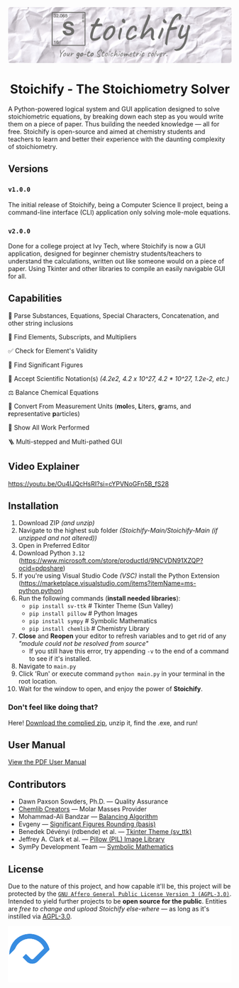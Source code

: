 <p align="center"><img src="images/stoichify_paper_logo.png?raw=true" alt="Stoichify - Your go-to Stoichiometric solver."></p>

<h1 align="center">Stoichify - The Stoichiometry Solver</h1>

A Python-powered logical system and GUI application designed to solve stoichiometric equations, by breaking down each step as you would write them on a piece of paper. Thus building the needed knowledge — all for free. Stoichify is open-source and aimed at chemistry students and teachers to learn and better their experience with the daunting complexity of stoichiometry.

## Versions

### `v1.0.0`
The initial release of Stoichify, being a Computer Science II project, being a command-line interface (CLI) application only solving mole-mole equations. 

### `v2.0.0`
Done for a college project at Ivy Tech, where Stoichify is now a GUI application, designed for beginner chemistry students/teachers to understand the calculations, written out like someone would on a piece of paper. Using Tkinter and other libraries to compile an easily navigable GUI for all.

## Capabilities

📖 Parse Substances, Equations, Special Characters, Concatenation, and other string inclusions

🔎 Find Elements, Subscripts, and Multipliers

✅ Check for Element's Validity

📐 Find Significant Figures

🤝 Accept Scientific Notation(s) _(4.2e2, 4.2 x 10^27, 4.2 * 10^27, 1.2e-2, etc.)_

⚖️ Balance Chemical Equations

🔄️ Convert From Measurement Units (**mol**es, **L**iters, **g**rams, and **r**epresentative **p**articles)

📝 Show All Work Performed

🪜 Multi-stepped and Multi-pathed GUI

## Video Explainer
https://youtu.be/Ou4IJQcHsRI?si=cYPVNoGFn5B_fS28


## Installation
1. Download ZIP *(and unzip)*
2. Navigate to the highest sub folder *(Stoichify-Main/Stoichify-Main (if unzipped and not altered))*
3. Open in Preferred Editor
4. Download Python `3.12` (https://www.microsoft.com/store/productId/9NCVDN91XZQP?ocid=pdpshare)
5. If you're using Visual Studio Code *(VSC)* install the Python Extension (https://marketplace.visualstudio.com/items?itemName=ms-python.python)
6. Run the following commands (**install needed libraries**):
	- `pip install sv-ttk` # Tkinter Theme (Sun Valley)
	- `pip install pillow` # Python Images
	- `pip install sympy` # Symbolic Mathematics
	- `pip install chemlib` # Chemistry Library
7. **Close** and **Reopen** your editor to refresh variables and to get rid of any *"module could not be resolved from source"*
	- If you still have this error, try appending `-v` to the end of a command to see if it's installed.
8. Navigate to `main.py`
9. Click 'Run' or execute command `python main.py` in your terminal in the root location.
10. Wait for the window to open, and enjoy the power of **Stoichify**.

### Don't feel like doing that?
Here! [Download the complied zip](https://github.com/KingPr0o7/Stoichify/releases/tag/v2.0.0), unzip it, find the .exe, and run!

## User Manual
[View the PDF User Manual](./user_manual.pdf)

## Contributors
- Dawn Paxson Sowders, Ph.D. — Quality Assurance
- [Chemlib Creators](https://github.com/harirakul/chemlib) — Molar Masses Provider
- Mohammad-Ali Bandzar — [Balancing Algorithm](https://medium.com/swlh/balancing-chemical-equations-with-python-837518c9075b)
- Evgeny — [Significant Figures Rounding (basis)](https://stackoverflow.com/a/3411435/20617039)
- Benedek Dévényi (rdbende) et al. — [Tkinter Theme (sv_ttk)](https://github.com/rdbende/Sun-Valley-ttk-theme)
- Jeffrey A. Clark et al. — [Pillow (PIL) Image Library](https://github.com/python-pillow/Pillow)
- SymPy Development Team — [Symbolic Mathematics](https://www.sympy.org/en/index.html)

## License
Due to the nature of this project, and how capable it'll be, this project will be protected by the [`GNU Affero General Public License Version 3 (AGPL-3.0)`](./LICENSE). Intended to yield further projects to be **open source for the public**. Entities are *free to change and upload Stoichify else-where* — as long as it's instilled via [AGPL-3.0](./LICENSE). 

<p align="center"><img src="images/logo.png?raw=true" alt="Nathan Parker's Logo"></p>
